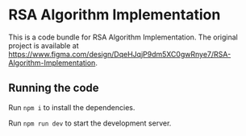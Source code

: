 
  # RSA Algorithm Implementation

  This is a code bundle for RSA Algorithm Implementation. The original project is available at https://www.figma.com/design/DqeHJqjP9dm5XC0gwRnye7/RSA-Algorithm-Implementation.

  ## Running the code

  Run `npm i` to install the dependencies.

  Run `npm run dev` to start the development server.
  